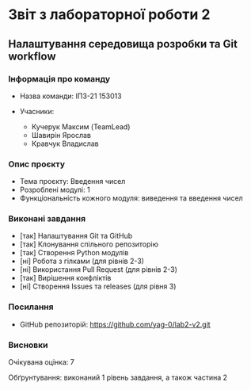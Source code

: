 # Звіт з лабораторної роботи 2

## Налаштування середовища розробки та Git workflow

### Інформація про команду
- Назва команди: ІПЗ-21 153013

- Учасники:
  - Кучерук Максим (TeamLead)
  - Шавирін Ярослав
  - Кравчук Владислав

### Опис проєкту

- Тема проєкту: Введення чисел
- Розроблені модулі: 1
- Функціональність кожного модуля: виведення та введення чисел

### Виконані завдання

- [так] Налаштування Git та GitHub
- [так] Клонування спільного репозиторію
- [так] Створення Python модулів
- [ні] Робота з гілками (для рівнів 2-3)
- [ні] Використання Pull Request (для рівнів 2-3)
- [так] Вирішення конфліктів
- [ні] Створення Issues та releases (для рівня 3)

### Посилання

- GitHub репозиторій: https://github.com/yag-0/lab2-v2.git

### Висновки

Очікувана оцінка: 7

Обґрунтування: виконаний 1 рівень завдання, а також частина 2
